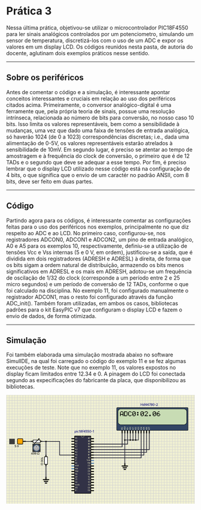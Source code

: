 # Prática 3

Nessa última prática, objetivou-se utilizar o microcontrolador PIC18F4550 para ler sinais analógicos controlados por um potenciometro, simulando um sensor de temperatura, discretizá-los com o uso de um ADC e expor os valores em um display LCD. Os códigos reunidos nesta pasta, de autoria do docente, aglutinam dois exemplos práticos nesse sentido.

---
## Sobre os periféricos

Antes de comentar o código e a simulação, é interessante apontar conceitos interessantes e cruciais em relação ao uso dos periféricos citados acima. Primeiramente, o conversor analógico-digital é uma ferramente que, pela própria teoria de sinais, possue uma resolução intrínseca, relacionada ao número de bits para conversão, no nosso caso 10 bits. Isso limita os valores representáveis, bem como a sensibilidade à mudanças, uma vez que dado uma faixa de tensões de entrada analógica, só haverão 1024 (de 0 a 1023) correspondências discretas; i.e., dada uma alimentação de 0-5V, os valores representáveis estarão atrelados à sensibilidade de 10mV. Em segundo lugar, é preciso se atentar ao tempo de amostragem e à frequência do clock de conversão, o primeiro que é de 12 TADs e o segundo que deve se adequar a esse tempo. Por fim, é preciso lembrar que o display LCD utilizado nesse código está na configuração de 4 bits, o que significa que o envio de um caractér no padrão ANSII, com 8 bits, deve ser feito em duas partes.

---
## Código

Partindo agora para os códigos, é interessante comentar as configurações feitas para o uso dos periféricos nos exemplos, principalmente no que diz respeito ao ADC e ao LCD. No primeiro caso, configurou-se, nos registradores ADCON0, ADCON1 e ADCON2, um pino de entrada analógico, A0 e A5 para os exemplos 10, respectivamente, definiu-se a utilização de tensões Vcc e Vss internas (5 e 0 V, em ordem), justificou-se a saída, que é dividida em dois registradores (ADRESH e ADRESL) à direita, de forma que os bits sigam a ordem natural de distribuição, armazendo os bits menos significativos em ADRESL e os mais em ADRESH, adotou-se um frequência de oscilação de 1/32 do clock (corresponde a um período entre 2 e 25 micro segundos) e um período de conversão de 12 TADs, conforme o que foi calculado na disciplina. No exemplo 11, foi configurado manualmente o registrador ADCON1, mas o resto foi configurado através da função ADC_init(). Também foram utilizadas, em ambos os casos, bibliotecas padrões para o kit EasyPIC v7 que configuram o display LCD e fazem o envio de dados, de forma otimizada.

---
## Simulação

Foi também elaborada uma simulação mostrada abaixo no software SimulIDE, na qual foi carregado o código do exemplo 11 e se fez algumas execuções de teste. Note que no exemplo 11, os valores expostos no display ficam limitados entre 12.34 e 0. A pinagem do LCD foi conectada segundo as expecificações do fabricante da placa, que disponibilizou as bibliotecas.


![alt text](https://github.com/pedgrando/microcontrolers/blob/main/project_3/img/circuito.png?raw=true)

